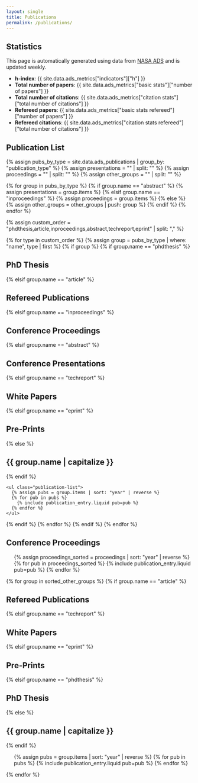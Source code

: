 ```yaml
---
layout: single
title: Publications
permalink: /publications/
---
```


## Statistics

This page is automatically generated using data from [NASA ADS](https://ui.adsabs.harvard.edu) and is updated weekly.

- **h-index**: {{ site.data.ads_metrics["indicators"]["h"] }}
- **Total number of papers**: {{ site.data.ads_metrics["basic stats"]["number of papers"] }}
- **Total number of citations**: {{ site.data.ads_metrics["citation stats"]["total number of citations"] }}
- **Refereed papers**: {{ site.data.ads_metrics["basic stats refereed"]["number of papers"] }}
- **Refereed citations**: {{ site.data.ads_metrics["citation stats refereed"]["total number of citations"] }}

## Publication List

{% assign pubs_by_type = site.data.ads_publications | group_by: "publication_type" %}
{% assign presentations = "" | split: "" %}
{% assign proceedings = "" | split: "" %}
{% assign other_groups = "" | split: "" %}

{% for group in pubs_by_type %}
  {% if group.name == "abstract" %}
    {% assign presentations = group.items %}
  {% elsif group.name == "inproceedings" %}
    {% assign proceedings = group.items %}
  {% else %}
    {% assign other_groups = other_groups | push: group %}
  {% endif %}
{% endfor %}

{% assign custom_order = "phdthesis,article,inproceedings,abstract,techreport,eprint" | split: "," %}

{% for type in custom_order %}
  {% assign group = pubs_by_type | where: "name", type | first %}
  {% if group %}
    {% if group.name == "phdthesis" %}
      <h2>PhD Thesis</h2>
    {% elsif group.name == "article" %}
      <h2>Refereed Publications</h2>
    {% elsif group.name == "inproceedings" %}
      <h2>Conference Proceedings</h2>
    {% elsif group.name == "abstract" %}
      <h2>Conference Presentations</h2>
    {% elsif group.name == "techreport" %}
      <h2>White Papers</h2>
    {% elsif group.name == "eprint" %}
      <h2>Pre-Prints</h2>
    {% else %}
      <h2>{{ group.name | capitalize }}</h2>
    {% endif %}

    <ul class="publication-list">
      {% assign pubs = group.items | sort: "year" | reverse %}
      {% for pub in pubs %}
        {% include publication_entry.liquid pub=pub %}
      {% endfor %}
    </ul>
  {% endif %}
{% endfor %}
    </ul>
  {% endif %}
{% endfor %}
</ul>

<h2>Conference Proceedings</h2>
<ul class="publication-list">
  {% assign proceedings_sorted = proceedings | sort: "year" | reverse %}
  {% for pub in proceedings_sorted %}
    {% include publication_entry.liquid pub=pub %}
  {% endfor %}
</ul>

{% for group in sorted_other_groups %}
{% if group.name == "article" %}
<h2>Refereed Publications</h2>
{% elsif group.name == "techreport" %}
<h2>White Papers</h2>
{% elsif group.name == "eprint" %}
<h2>Pre-Prints</h2>
{% elsif group.name == "phdthesis" %}
<h2>PhD Thesis</h2>
{% else %}
<h2>{{ group.name | capitalize }}</h2>
{% endif %}

  <ul class="publication-list">
    {% assign pubs = group.items | sort: "year" | reverse %}
    {% for pub in pubs %}
      {% include publication_entry.liquid pub=pub %}
    {% endfor %}
  </ul>
{% endfor %}

<style>
.publication-list {
  list-style-type: disc;
  padding-left: 1.5em;
}
.publication-list li {
  margin-bottom: 1.2em;
  line-height: 1.5em;
}
.publication-list a {
  text-decoration: none;
  color: #0645ad;
}
.publication-list a:hover {
  text-decoration: underline;
}
</style>
